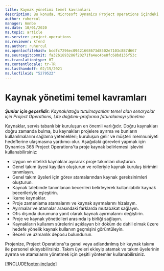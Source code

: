 ```yaml
---
title: Kaynak yönetimi temel kavramları
description: Bu konuda, Microsoft Dynamics Project Operations içindeki kaynak yönetimi özellikleri hakkında bilgiler sağlanmaktadır.
author: ruhercul
manager: Annbe
ms.date: 10/01/2020
ms.topic: article
ms.service: project-operations
ms.reviewer: kfend
ms.author: ruhercul
ms.openlocfilehash: bcdfc7296ec09421668673d8502e7103c887d667
ms.sourcegitcommit: fa32b1893286f20271fa4ec4be8fc68bd135f53c
ms.translationtype: HT
ms.contentlocale: tr-TR
ms.lasthandoff: 02/15/2021
ms.locfileid: "5279522"
---
```

# <a name="resource-management-key-concepts"></a>Kaynak yönetimi temel kavramları

_**Şunlar için geçerlidir:** Kaynak/stoğu tutulmayanları temel alan senaryolar için Project Operations, Lite dağıtımı-proforma faturalamayı yönetme_

Kaynaklar, servis tabanlı bir kuruluşun en önemli varlığıdır. Doğru kaynakları doğru zamanda bulma, bu kaynakları projelere ayırma ve bunların kullanılmalarını sağlama yetenekleri; kuruluşun gelir ve müşteri memnuniyeti hedeflerine ulaşmasına yardımcı olur. Aşağıdaki görevleri yapmak için Dynamics 365 Project Operations'ta proje kaynak belirlemesi işlevini kullanabilirsiniz:

- Uygun ve nitelikli kaynaklar ayırarak proje takımları oluşturun.
- Genel takım üyesi kayıtları oluşturun ve rolleriyle kaynak kuruluş birimini tanımlayın.
- Genel takım üyeleri için görev atamalarından kaynak gereksinimleri oluşturun.
- Kaynak talebinde tanımlanan becerileri belirleyerek kullanılabilir kaynak becerileriyle eşleştirin.
- İkame kaynaklar.
- Proje zamanlama atamalarını ve kaynak ayırmalarını hizalayın.
- Ayırmalar ve atamalar arasındaki farklarda mutabakat sağlayın.
- Ofis dışında durumuna yanıt olarak kaynak ayırmalarını değiştirin.
- Proje ve kaynak yöneticileri arasında iş birliği sağlayın.
- Kaynakların kullanım sürelerini açıklayan bir döküm de dahil olmak üzere hedefe yönelik kaynak kullanım geçmişini görüntüleyin.
- Beceri ve uzmanlık deposu bulundurun.


Projenize, Project Operations'ta genel veya adlandırılmış bir kaynak takımı ile personel ekleyebilirsiniz. Takım üyeleri ekleyip atamak ve takım üyelerinin ayırma ve atamalarını yönetmek için çeşitli yöntemler kullanabilirsiniz. 


[!INCLUDE[footer-include](../includes/footer-banner.md)]